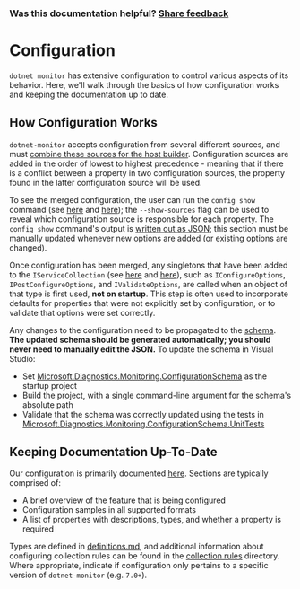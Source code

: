 ### Was this documentation helpful? [Share feedback](https://www.research.net/r/DGDQWXH?src=documentation%2FlearningPath%2Fconfiguration)

# Configuration

`dotnet monitor` has extensive configuration to control various aspects of its behavior. Here, we'll walk through the basics of how configuration works and keeping the documentation up to date.

## How Configuration Works

`dotnet-monitor` accepts configuration from several different sources, and must [combine these sources for the host builder](https://github.com/dotnet/dotnet-monitor/blob/bb78446fa493ea6887ae4afd67db50991ece4e98/src/Tools/dotnet-monitor/HostBuilder/HostBuilderHelper.cs#L47). Configuration sources are added in the order of lowest to highest precedence - meaning that if there is a conflict between a property in two configuration sources, the property found in the latter configuration source will be used.

To see the merged configuration, the user can run the `config show` command (see [here](https://github.com/dotnet/dotnet-monitor/blob/bb78446fa493ea6887ae4afd67db50991ece4e98/src/Tools/dotnet-monitor/Program.cs#L68) and [here](https://github.com/dotnet/dotnet-monitor/blob/bb78446fa493ea6887ae4afd67db50991ece4e98/src/Tools/dotnet-monitor/Commands/ConfigShowCommandHandler.cs)); the `--show-sources` flag can be used to reveal which configuration source is responsible for each property. The `config show` command's output is [written out as JSON](https://github.com/dotnet/dotnet-monitor/blob/bb78446fa493ea6887ae4afd67db50991ece4e98/src/Tools/dotnet-monitor/ConfigurationJsonWriter.cs); this section must be manually updated whenever new options are added (or existing options are changed).

Once configuration has been merged, any singletons that have been added to the `IServiceCollection` (see [here](https://github.com/dotnet/dotnet-monitor/blob/bb78446fa493ea6887ae4afd67db50991ece4e98/src/Tools/dotnet-monitor/ServiceCollectionExtensions.cs) and [here](https://github.com/dotnet/dotnet-monitor/blob/bb78446fa493ea6887ae4afd67db50991ece4e98/src/Tools/dotnet-monitor/Commands/CollectCommandHandler.cs#L85)), such as `IConfigureOptions`, `IPostConfigureOptions`, and `IValidateOptions`, are called when an object of that type is first used, **not on startup**. This step is often used to incorporate defaults for properties that were not explicitly set by configuration, or to validate that options were set correctly. 

Any changes to the configuration need to be propagated to the [schema](https://github.com/dotnet/dotnet-monitor/blob/bb78446fa493ea6887ae4afd67db50991ece4e98/documentation/schema.json). **The updated schema should be generated automatically; you should never need to manually edit the JSON.** To update the schema in Visual Studio:
* Set [Microsoft.Diagnostics.Monitoring.ConfigurationSchema](https://github.com/dotnet/dotnet-monitor/tree/bb78446fa493ea6887ae4afd67db50991ece4e98/src/Tests/Microsoft.Diagnostics.Monitoring.ConfigurationSchema) as the startup project
* Build the project, with a single command-line argument for the schema's absolute path
* Validate that the schema was correctly updated using the tests in [Microsoft.Diagnostics.Monitoring.ConfigurationSchema.UnitTests](https://github.com/dotnet/dotnet-monitor/tree/bb78446fa493ea6887ae4afd67db50991ece4e98/src/Tests/Microsoft.Diagnostics.Monitoring.ConfigurationSchema.UnitTests)

## Keeping Documentation Up-To-Date

Our configuration is primarily documented [here](https://github.com/dotnet/dotnet-monitor/tree/bb78446fa493ea6887ae4afd67db50991ece4e98/documentation/configuration). Sections are typically comprised of:
* A brief overview of the feature that is being configured
* Configuration samples in all supported formats
* A list of properties with descriptions, types, and whether a property is required

Types are defined in [definitions.md](https://github.com/dotnet/dotnet-monitor/blob/bb78446fa493ea6887ae4afd67db50991ece4e98/documentation/api/definitions.md), and additional information about configuring collection rules can be found in the [collection rules](https://github.com/dotnet/dotnet-monitor/blob/bb78446fa493ea6887ae4afd67db50991ece4e98/documentation/collectionrules) directory. Where appropriate, indicate if configuration only pertains to a specific version of `dotnet-monitor` (e.g. `7.0+`).
